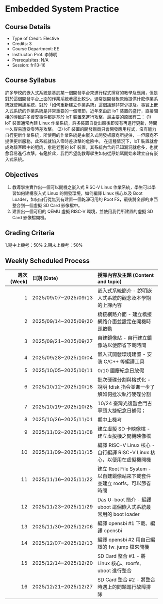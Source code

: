 # Embedded System Practice

## Course Details

- Type of Credit: Elective
- Credits: 3
- Course Department: EE
- Instructor: Prof. 李博明
- Prerequisites: N/A
- Session: fri13-16

## Course Syllabus

許多學校的嵌入式系統是基於某一個開發平台來進行程式撰寫的教學及應用，但是對於這個開發平台上面的作業系統著墨比較少。通常是開發板原廠提供什麼作業系統就使用該系統，對於「如何重新建立作業系統」這個議題非常少提及。事實上嵌入式系統的作業系統是非常重要的一個環節，近年來由於 IoT 裝置的盛行，直接間接的導致許多資安事件都是基於 IoT 裝置來進行攻擊，最主要的原因有二：
(1) IoT 裝置通常內建 Linux 作業系統，許多裝置自從出廠後即沒有再進行更新，時間一久容易遭受零時差攻擊。
(2) IoT 裝置的開發廠商只會開發應用程式，沒有能力自行更新作業系統，所使用的作業系統是由嵌入式開發板廠商所提供，一但廠商不提供更新服務，此系統就陷入零時差攻擊的危險中。
在這種情況下，IoT 裝置就會成為駭客眼中的肥肉，愈是老舊的 IoT 裝置，其系統內含的已知漏洞就愈多，也就愈容易進行攻擊。有鑑於此，我們希望能教導學生如何從原始碼開始來建立自有嵌入式系統。

## Objectives

1. 教導學生實作出一個可以開機之嵌入式 RISC-V Linux 作業系統，學生可以學習如何建構嵌入式 Linux 的開發環境，如何編譯 Linux 核心以及 Boot Loader，如何自行從無到有建置一個乾淨可用的 Root FS，最後將全部的東西整合到一個虛擬 SD Card 影像檔中。
2. 建置出一個可用的 QEMU 虛擬 RISC-V 環境，並使用我們所建置的虛擬 SD Card 影像檔開機。

## Grading Criteria

1.期中上機考：50%
2.期末上機考：50%

## Weekly Scheduled Process

| 週次 (Week) | 日期 (Date)             | 授課內容及主題 (Content and topic)                                  |
|---:|:---------------------|:--------------------------------------------------------------|
| 1  | 2025/09/07~2025/09/13 | 嵌入式系統簡介 - 說明嵌入式系統的觀念及本學期的上課內容                  |
| 2  | 2025/09/14~2025/09/20 | 橋接網路介面 - 建立橋接網路介面並設定在開機時即啟動                      |
| 3  | 2025/09/21~2025/09/27 | 自建鏡像站 - 自行建立鏡像站以便節省下載時間                              |
| 4  | 2025/09/28~2025/10/04 | 嵌入式開發環境建置 - 安裝 C/C++ 等編譯工具                               |
| 5  | 2025/10/05~2025/10/11 | 0/10 國慶紀念日放假                                                 |
| 6  | 2025/10/12~2025/10/18 | 批次硬碟分割與格式化 - 說明 fdisk 指令並進一步了解如何批次執行硬碟分割    |
| 7  | 2025/10/19~2025/10/25 | 10/24 臺灣光復暨金門古寧頭大捷紀念日補假；                              |
| 8  | 2025/10/26~2025/11/01 | 期中上機考                                                        |
| 9  | 2025/11/02~2025/11/08 | 建立虛擬 SD 卡映像檔 - 建立虛擬機之開機映像檔                           |
| 10 | 2025/11/09~2025/11/15 | 編譯 RISC-V Linux 核心 - 自行編譯 RISC-V Linux 核心，以便用在虛擬機開機   |
| 11 | 2025/11/16~2025/11/22 | 建立 Root File System - 以自建鏡像站來下載套件並建立 rootfs，可以節省時間 |
| 12 | 2025/11/23~2025/11/29 | Das U-boot 簡介 - 編譯 uboot 這個嵌入式系統最常用的 boot loader          |
| 13 | 2025/11/30~2025/12/06 | 編譯 opensbi #1 下載、編譯 opensbi                                   |
| 14 | 2025/12/07~2025/12/13 | 編譯 opensbi #2 用自己編譯的 fw_jump 檔來開機                           |
| 15 | 2025/12/14~2025/12/20 | SD Card 整合 #1 - 將 Linux 核心、roorfs、uboot 進行整合                 |
| 16 | 2025/12/21~2025/12/27 | SD Card 整合 #2 - 將整合時遇上的問題進行故障排除                         |
